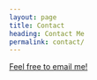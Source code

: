 ```yaml
---
layout: page
title: Contact
heading: Contact Me
permalink: contact/
---
```


<a href="mailto:samfeng279@gmail.com">Feel free to email me!</a>

